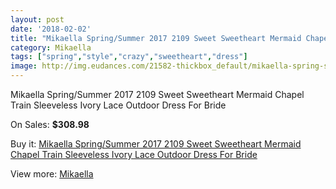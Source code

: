 ```yaml
---
layout: post
date: '2018-02-02'
title: "Mikaella Spring/Summer 2017 2109 Sweet Sweetheart Mermaid Chapel Train Sleeveless Ivory Lace Outdoor Dress For Bride"
category: Mikaella
tags: ["spring","style","crazy","sweetheart","dress"]
image: http://img.eudances.com/21582-thickbox_default/mikaella-spring-summer-2017-2109-sweet-sweetheart-mermaid-chapel-train-sleeveless-ivory-lace-outdoor-dress-for-bride.jpg
---
```

Mikaella Spring/Summer 2017 2109 Sweet Sweetheart Mermaid Chapel Train Sleeveless Ivory Lace Outdoor Dress For Bride

On Sales: **$308.98**
<a href="https://www.eudances.com/en/mikaella/6628-mikaella-spring-summer-2017-2109-sweet-sweetheart-mermaid-chapel-train-sleeveless-ivory-lace-outdoor-dress-for-bride.html"><amp-img layout="responsive" width="600" height="600" src="//img.eudances.com/21582-thickbox_default/mikaella-spring-summer-2017-2109-sweet-sweetheart-mermaid-chapel-train-sleeveless-ivory-lace-outdoor-dress-for-bride.jpg" alt="Mikaella Spring/Summer 2017 2109 Sweet Sweetheart Mermaid Chapel Train Sleeveless Ivory Lace Outdoor Dress For Bride 0" /></a>
<a href="https://www.eudances.com/en/mikaella/6628-mikaella-spring-summer-2017-2109-sweet-sweetheart-mermaid-chapel-train-sleeveless-ivory-lace-outdoor-dress-for-bride.html"><amp-img layout="responsive" width="600" height="600" src="//img.eudances.com/21586-thickbox_default/mikaella-spring-summer-2017-2109-sweet-sweetheart-mermaid-chapel-train-sleeveless-ivory-lace-outdoor-dress-for-bride.jpg" alt="Mikaella Spring/Summer 2017 2109 Sweet Sweetheart Mermaid Chapel Train Sleeveless Ivory Lace Outdoor Dress For Bride 1" /></a>
<a href="https://www.eudances.com/en/mikaella/6628-mikaella-spring-summer-2017-2109-sweet-sweetheart-mermaid-chapel-train-sleeveless-ivory-lace-outdoor-dress-for-bride.html"><amp-img layout="responsive" width="600" height="600" src="//img.eudances.com/21585-thickbox_default/mikaella-spring-summer-2017-2109-sweet-sweetheart-mermaid-chapel-train-sleeveless-ivory-lace-outdoor-dress-for-bride.jpg" alt="Mikaella Spring/Summer 2017 2109 Sweet Sweetheart Mermaid Chapel Train Sleeveless Ivory Lace Outdoor Dress For Bride 2" /></a>
<a href="https://www.eudances.com/en/mikaella/6628-mikaella-spring-summer-2017-2109-sweet-sweetheart-mermaid-chapel-train-sleeveless-ivory-lace-outdoor-dress-for-bride.html"><amp-img layout="responsive" width="600" height="600" src="//img.eudances.com/21584-thickbox_default/mikaella-spring-summer-2017-2109-sweet-sweetheart-mermaid-chapel-train-sleeveless-ivory-lace-outdoor-dress-for-bride.jpg" alt="Mikaella Spring/Summer 2017 2109 Sweet Sweetheart Mermaid Chapel Train Sleeveless Ivory Lace Outdoor Dress For Bride 3" /></a>
<a href="https://www.eudances.com/en/mikaella/6628-mikaella-spring-summer-2017-2109-sweet-sweetheart-mermaid-chapel-train-sleeveless-ivory-lace-outdoor-dress-for-bride.html"><amp-img layout="responsive" width="600" height="600" src="//img.eudances.com/21583-thickbox_default/mikaella-spring-summer-2017-2109-sweet-sweetheart-mermaid-chapel-train-sleeveless-ivory-lace-outdoor-dress-for-bride.jpg" alt="Mikaella Spring/Summer 2017 2109 Sweet Sweetheart Mermaid Chapel Train Sleeveless Ivory Lace Outdoor Dress For Bride 4" /></a>

Buy it: [Mikaella Spring/Summer 2017 2109 Sweet Sweetheart Mermaid Chapel Train Sleeveless Ivory Lace Outdoor Dress For Bride](https://www.eudances.com/en/mikaella/6628-mikaella-spring-summer-2017-2109-sweet-sweetheart-mermaid-chapel-train-sleeveless-ivory-lace-outdoor-dress-for-bride.html "Mikaella Spring/Summer 2017 2109 Sweet Sweetheart Mermaid Chapel Train Sleeveless Ivory Lace Outdoor Dress For Bride")

View more: [Mikaella](https://www.eudances.com/en/106-mikaella "Mikaella")